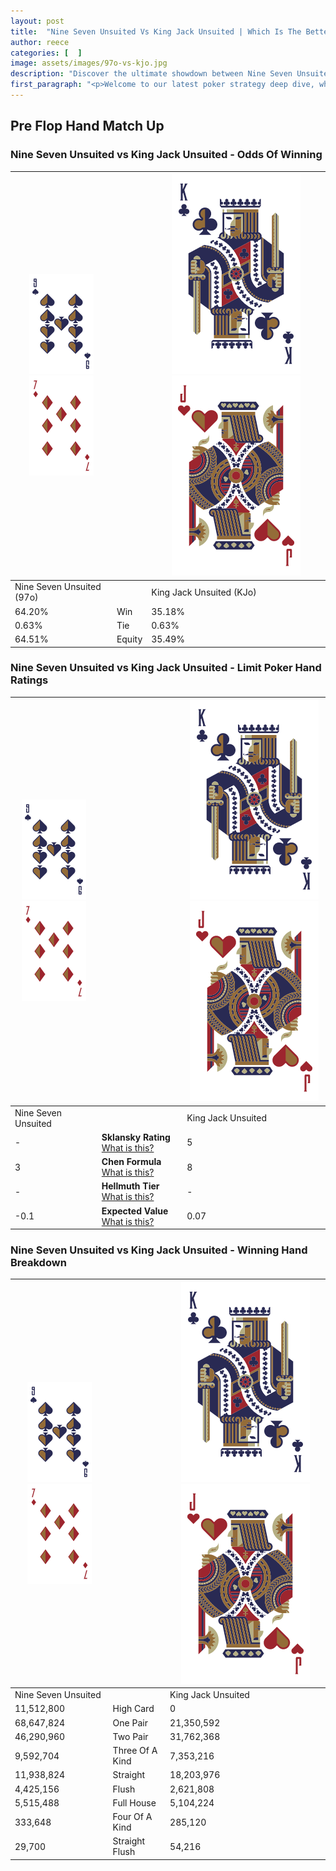 ```yaml
---
layout: post
title:  "Nine Seven Unsuited Vs King Jack Unsuited | Which Is The Better Hand In Poker? A Complete Guide"
author: reece
categories: [  ]
image: assets/images/97o-vs-kjo.jpg
description: "Discover the ultimate showdown between Nine Seven Unsuited and King Jack Unsuited in poker! Uncover the odds, strategies, and scenarios where one hand triumphs over the other. Get ready to up your poker game with this thrilling analysis."
first_paragraph: "<p>Welcome to our latest poker strategy deep dive, where we're pitting two distinct hands against each other in a high-stakes showdown: Nine Seven Unsuited vs King Jack Unsuited.</p><p>In the dynamic world of poker, every decision counts, and knowing which hand holds the upper hand is key to your success at the table.</p><p>In this article, we'll dissect these two hands, explore the scenarios where one dominates the other, and equip you with the knowledge to make strategic choices that can tip the odds in your favor.</p><p>Get ready to unravel the intriguing dynamics of these poker hands and elevate your game to new heights.</p>"
---
```




[comment]: # (sp0)

## Pre Flop Hand Match Up

<div class="table hand-ratings" markdown="1"> 



### Nine Seven Unsuited vs King Jack Unsuited - Odds Of Winning


    
| ![image info](assets/images/hand1/9.png) ![image info](assets/images/hand1/7o.png) |  | ![image info](assets/images/hand2/K.png) ![image info](assets/images/hand2/Jo.png) |
| -------- | -------- | -------- |
| Nine Seven Unsuited (97o) |  | King Jack Unsuited (KJo) |
| 64.20% | Win | 35.18% |
| 0.63% | Tie | 0.63% |
| 64.51% | Equity | 35.49% |




[comment]: # (sp1)



### Nine Seven Unsuited vs King Jack Unsuited - Limit Poker Hand Ratings


    
| ![image info](assets/images/hand1/9.png) ![image info](assets/images/hand1/7o.png) |  | ![image info](assets/images/hand2/K.png) ![image info](assets/images/hand2/Jo.png) |
| -------- | -------- | -------- |
| Nine Seven Unsuited |  | King Jack Unsuited |
| - | **Sklansky Rating** [What is this?](/sklansky-rating-explained) | 5 |
| 3 | **Chen Formula** [What is this?](/chen-formula-explained) | 8 |
| - | **Hellmuth Tier** [What is this?](/Hellmuth-tier-explained) | - |
| -0.1 | **Expected Value** [What is this?](/expected-value-explained) | 0.07 |




[comment]: # (sp2)



### Nine Seven Unsuited vs King Jack Unsuited - Winning Hand Breakdown


    
| ![image info](assets/images/hand1/9.png) ![image info](assets/images/hand1/7o.png) |  | ![image info](assets/images/hand2/K.png) ![image info](assets/images/hand2/Jo.png) |
| -------- | -------- | -------- |
| Nine Seven Unsuited |  | King Jack Unsuited |
| 11,512,800 | High Card | 0 |
| 68,647,824 | One Pair | 21,350,592 |
| 46,290,960 | Two Pair | 31,762,368 |
| 9,592,704 | Three Of A Kind | 7,353,216 |
| 11,938,824 | Straight | 18,203,976 |
| 4,425,156 | Flush | 2,621,808 |
| 5,515,488 | Full House | 5,104,224 |
| 333,648 | Four Of A Kind | 285,120 |
| 29,700 | Straight Flush | 54,216 |




[comment]: # (sp3)



</div>

[comment]: # (sp4)



[comment]: # (sp5)

